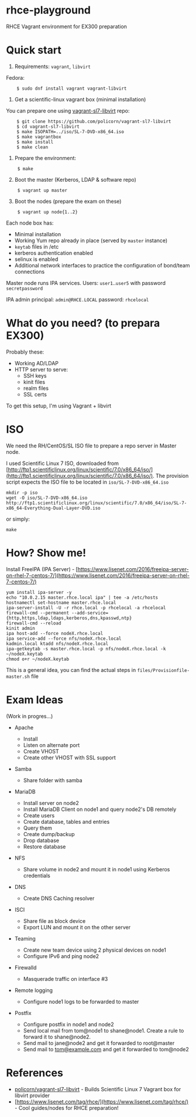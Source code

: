 # rhce-playground

RHCE Vagrant environment for EX300 preparation

# Quick start

1. Requirements: `vagrant`, `libvirt`

Fedora:

		$ sudo dnf install vagrant vagrant-libvirt

1. Get a scientific-linux vagrant box (minimal installation)

You can prepare one using [vagrant-sl7-libvirt](https://github.com/policorn/vagrant-sl7-libvirt) repo:

		$ git clone https://github.com/policorn/vagrant-sl7-libvirt
		$ cd vagrant-sl7-libvirt
		$ make ISOPATH=../iso/SL-7-DVD-x86_64.iso
		$ make vagrantbox
		$ make install
		$ make clean

1. Prepare the environment: 

		$ make

1. Boot the master (Kerberos, LDAP & software repo)

		$ vagrant up master

1. Boot the nodes (prepare the exam on these)

		$ vagrant up node{1..2}

Each node box has:

- Minimal installation
- Working Yum repo already in place (served by `master` instance)
- `keytab` files in /etc
- kerberos authentication enabled
- selinux is enabled
- Additional network interfaces to practice the configuration of bond/team connections

Master node runs IPA services. Users: `user1`..`user5` with password `secretpassword`

IPA admin principal: `admin@RHCE.LOCAL` password: `rhcelocal`

# What do you need? (to prepara EX300)

Probably these:

- Working AD/LDAP
- HTTP server to serve:
	- SSH keys
	- kinit files
	- realm files
	- SSL certs

To get this setup, I'm using Vagrant + libvirt

# ISO

We need the RH/CentOS/SL ISO file to prepare a repo server in Master node. 

I used Scientific Linux 7 ISO, downloaded from [http://ftp1.scientificlinux.org/linux/scientific/7.0/x86_64/iso/](http://ftp1.scientificlinux.org/linux/scientific/7.0/x86_64/iso/). The provision script expects the ISO file to be located in `iso/SL-7-DVD-x86_64.iso`

	mkdir -p iso
	wget -O iso/SL-7-DVD-x86_64.iso http://ftp1.scientificlinux.org/linux/scientific/7.0/x86_64/iso/SL-7-x86_64-Everything-Dual-Layer-DVD.iso

or simply:

	make

# How? Show me!

Install FreeIPA (IPA Server) - [https://www.lisenet.com/2016/freeipa-server-on-rhel-7-centos-7/](https://www.lisenet.com/2016/freeipa-server-on-rhel-7-centos-7/)

	yum install ipa-server -y 
	echo "10.0.2.15 master.rhce.local ipa" | tee -a /etc/hosts
	hostnamectl set-hostname master.rhce.local
	ipa-server-install -U -r rhce.local -p rhcelocal -a rhcelocal
	firewall-cmd --permanent --add-service={http,https,ldap,ldaps,kerberos,dns,kpasswd,ntp}
	firewall-cmd --reload
	kinit admin
	ipa host-add --force nodeX.rhce.local
	ipa service-add --force nfs/nodeX.rhce.local
	kadmin.local ktadd nfs/nodeX.rhce.local
	ipa-getkeytab -s master.rhce.local -p nfs/nodeX.rhce.local -k ~/nodeX.keytab
	chmod o+r ~/nodeX.keytab

This is a general idea, you can find the actual steps in `files/Provisionfile-master.sh` file 

# Exam Ideas

(Work in progres...)

- Apache
	- Install 
	- Listen on alternate port
	- Create VHOST
	- Create other VHOST with SSL support

- Samba
	- Share folder with samba

- MariaDB
	- Install server on node2
	- Install MariaDB Client on node1 and query node2's DB remotely
	- Create users
	- Create database, tables and entries
	- Query them
	- Create dump/backup
	- Drop database
	- Restore database

- NFS
	- Share volume in node2 and mount it in node1 using Kerberos credentials

- DNS
	- Create DNS Caching resolver

- ISCI
	- Share file as block device
	- Export LUN and mount it on the other server

- Teaming
	- Create new team device using 2 physical devices on node1
	- Configure IPv6 and ping node2

- Firewalld
	- Masquerade traffic on interface #3

- Remote logging
	- Configure node1 logs to be forwarded to master

- Postfix
	- Configure postfix in node1 and node2
	- Send local mail from tom@node1 to shane@node1. Create a rule to forward it to shane@node2. 
	- Send mail to jane@node2 and get it forwarded to root@master
	- Send mail to tom@example.com and get it forwarded to tom@node2

# References

- [policorn/vagrant-sl7-libvirt](https://github.com/policorn/vagrant-sl7-libvirt) - Builds Scientific Linux 7 Vagrant box for libvirt provider
- [https://www.lisenet.com/tag/rhce/](https://www.lisenet.com/tag/rhce/) - Cool guides/nodes for RHCE preparation!

